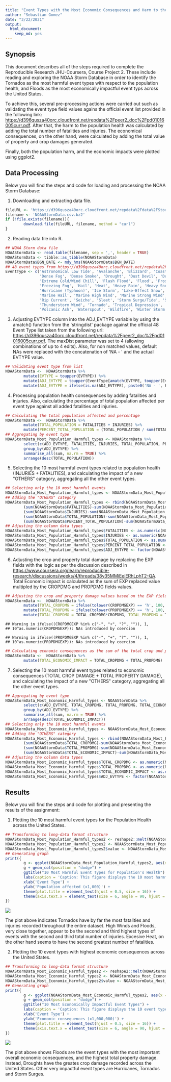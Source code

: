 ```yaml
---
title: "Event Types with the Most Economic Consequences and Harm to the Population's Health (NOAA Storm Database)"
author: "Sebastian Gomez"
date: "3/22/2021"
output: 
  html_document: 
    keep_md: yes
---
```




## Synopsis

This document describes all of the steps required to complete the Reproducible Research JHU-Coursera, Course Project 2. These include reading and exploring the NOAA Storm Database in order to identify the Tornados as the most harmful event types with respect to the population health, and Floods as the most economically impactful event typs across the United States.

To achieve this, several pre-processing actions were carried out such as validating the event type field values agains the official event list provided in the following link: <https://d396qusza40orc.cloudfront.net/repdata%2Fpeer2_doc%2Fpd01016005curr.pdf>. After that, the harm to the population health was calculated by adding the total number of fatalities and injuries. The economical consequences, on the other hand, were calculated by adding the total value of property and crop damages generated.

Finally, both the population harm, and the economic impacts were plotted using ggplot2.

## Data Processing

Below you will find the steps and code for loading and processing the NOAA Storm Database:

1. Downloading and extracting data file.


```r
fileURL <- 'https://d396qusza40orc.cloudfront.net/repdata%2Fdata%2FStormData.csv.bz2'
filename <- 'NOAAStormData.csv.bz2'
if (!file.exists(filename)){
        download.file(fileURL, filename, method = "curl")
}
```

2. Reading data file into R.


```r
## NOAA Storm data file
NOAAStormData <- read.table(filename, sep = ',', header = TRUE)
NOAAStormData <- tibble::as_tibble(NOAAStormData)
NOAAStormData$BGN_DATE <- mdy_hms(NOAAStormData$BGN_DATE)
## 48 event types from https://d396qusza40orc.cloudfront.net/repdata%2Fpeer2_doc%2Fpd01016005curr.pdf
EventType <- c('Astronomical Low Tide', 'Avalanche', 'Blizzard', 'Coastal Flood', 'Cold/Wind Chill', 'Debris Flow',
               'Dense Fog', 'Dense Smoke', 'Drought', 'Dust Devil', 'Dust Storm', 'Excessive Heat',
               'Extreme Cold/Wind Chill', 'Flash Flood', 'Flood', 'Frost/Freeze', 'Funnel Cloud',
               'Freezing Fog', 'Hail', 'Heat', 'Heavy Rain', 'Heavy Snow', 'High Surf', 'High Wind',
               'Hurricane (Typhoon)', 'Ice Storm', 'Lake-Effect Snow', 'Lakeshore Flood', 'Lightning',
               'Marine Hail', 'Marine High Wind', 'Marine Strong Wind', 'Marine Thunderstorm Wind',
               'Rip Current', 'Seiche', 'Sleet', 'Storm Surge/Tide', 'Strong Wind',
               'Thunderstorm Wind', 'Tornado', 'Tropical Depression', 'Tropical Storm', 'Tsunami',
               'Volcanic Ash', 'Waterspout', 'Wildfire', 'Winter Storm', 'Winter Weather')
```

3. Adjusting EVTYPE column into the ADJ_EVTYPE variable by using the amatch() function from the 'stringdist' package against the official 48 Event Type list taken from the following url: <https://d396qusza40orc.cloudfront.net/repdata%2Fpeer2_doc%2Fpd01016005curr.pdf>. The maxDist parameter was set to 4 (allowing combinations of up to 4 edits). Also, for non matched values, default NAs were replaced with the concatenation of 'NA - ' and the actual EVTYPE value.


```r
## Validating event type from list
NOAAStormData <-  NOAAStormData %>%
        mutate(EVTYPE = toupper(EVTYPE)) %>%
        mutate(ADJ_EVTYPE = toupper(EventType[amatch(EVTYPE, toupper(EventType), maxDist = 4)])) %>% 
        mutate(ADJ_EVTYPE = ifelse(is.na(ADJ_EVTYPE), paste0('NA - ', EVTYPE), ADJ_EVTYPE))
```

4. Processing population health consequences by adding fatalities and injuries. Also, calculating the percentage of total population affected per event type against all added fatalities and injuries.


```r
## Calculating the total population affected and percentage
NOAAStormData <-  NOAAStormData %>% 
        mutate(TOTAL_POPULATION = FATALITIES + INJURIES) %>%
        mutate(PERCENT_TOTAL_POPULATION = (TOTAL_POPULATION / sum(TOTAL_POPULATION))*100)
## Aggregating by event type
NOAAStormData_Most_Population_Harmful_types <- NOAAStormData %>% 
        select(c(ADJ_EVTYPE, FATALITIES, INJURIES, TOTAL_POPULATION, PERCENT_TOTAL_POPULATION)) %>% 
        group_by(ADJ_EVTYPE) %>% 
        summarise_all(sum, na.rm = TRUE) %>% 
        arrange(desc(TOTAL_POPULATION))
```

5. Selecting the 10 most harmful event types related to population health (INJURIES + FATALITIES), and calculating the impact of a new "OTHERS" category, aggregating all the other event types.


```r
## Selecting only the 10 most harmful events
NOAAStormData_Most_Population_Harmful_types <- NOAAStormData_Most_Population_Harmful_types[1:10, ]
## Adding the "OTHERS" category
NOAAStormData_Most_Population_Harmful_types <- rbind(NOAAStormData_Most_Population_Harmful_types, c('OTHERS', 
        (sum(NOAAStormData$FATALITIES)-sum(NOAAStormData_Most_Population_Harmful_types$FATALITIES)), 
        (sum(NOAAStormData$INJURIES)-sum(NOAAStormData_Most_Population_Harmful_types$INJURIES)), 
        (sum(NOAAStormData$TOTAL_POPULATION)-sum(NOAAStormData_Most_Population_Harmful_types$TOTAL_POPULATION)), 
        (sum(NOAAStormData$PERCENT_TOTAL_POPULATION)-sum(NOAAStormData_Most_Population_Harmful_types$PERCENT_TOTAL_POPULATION))))
## Adjusting the column data types
NOAAStormData_Most_Population_Harmful_types$FATALITIES <- as.numeric(NOAAStormData_Most_Population_Harmful_types$FATALITIES)
NOAAStormData_Most_Population_Harmful_types$INJURIES <- as.numeric(NOAAStormData_Most_Population_Harmful_types$INJURIES)
NOAAStormData_Most_Population_Harmful_types$TOTAL_POPULATION <- as.numeric(NOAAStormData_Most_Population_Harmful_types$TOTAL_POPULATION)
NOAAStormData_Most_Population_Harmful_types$PERCENT_TOTAL_POPULATION <- as.numeric(NOAAStormData_Most_Population_Harmful_types$PERCENT_TOTAL_POPULATION)
NOAAStormData_Most_Population_Harmful_types$ADJ_EVTYPE <- factor(NOAAStormData_Most_Population_Harmful_types$ADJ_EVTYPE, levels = NOAAStormData_Most_Population_Harmful_types$ADJ_EVTYPE)
```

6. Adjusting the crop and property total damage by replacing the EXP fields with the logic as per the discussion described in <https://www.coursera.org/learn/reproducible-research/discussions/weeks/4/threads/38y35MMiEeiERhLphT2-QA>. Total Economic impact is calculated as the sum of EXP replaced value multipled by the CROPDMG and PROPDMG fields values.


```r
## Adjusting the crop and property damage values based on the EXP fields values
NOAAStormData <-  NOAAStormData %>% 
        mutate(TOTAL_CROPDMG = ifelse(tolower(CROPDMGEXP) == 'h', 100, ifelse(tolower(CROPDMGEXP) == 'k', 1000, ifelse(tolower(CROPDMGEXP) == 'm', 1000000, ifelse(tolower(CROPDMGEXP) == 'b', 1000000000, ifelse((CROPDMGEXP %in% c('-', '+', '?', '')), 1, 10^as.numeric(CROPDMGEXP))))))) %>% 
        mutate(TOTAL_PROPDMG = ifelse(tolower(PROPDMGEXP) == 'h', 100, ifelse(tolower(PROPDMGEXP) == 'k', 1000, ifelse(tolower(PROPDMGEXP) == 'm', 1000000, ifelse(tolower(PROPDMGEXP) == 'b', 1000000000, ifelse((PROPDMGEXP %in% c('-', '+', '?', '')), 1, 10^as.numeric(PROPDMGEXP))))))) %>% 
        mutate(TOTAL_CROPDMG = TOTAL_CROPDMG*CROPDMG, TOTAL_PROPDMG = TOTAL_PROPDMG*PROPDMG)
```

```
## Warning in ifelse((CROPDMGEXP %in% c("-", "+", "?", "")), 1,
## 10^as.numeric(CROPDMGEXP)): NAs introduced by coercion
```

```
## Warning in ifelse((PROPDMGEXP %in% c("-", "+", "?", "")), 1,
## 10^as.numeric(PROPDMGEXP)): NAs introduced by coercion
```

```r
## Calculating economic consequences as the sum of the total crop and property damage
NOAAStormData <-  NOAAStormData %>% 
        mutate(TOTAL_ECONOMIC_IMPACT = TOTAL_CROPDMG + TOTAL_PROPDMG)
```

7. Selecting the 10 most harmful event types related to economic consequences (TOTAL CROP DAMAGE + TOTAL PROPERTY DAMAGE), and calculating the impact of a new "OTHERS" category, aggregating all the other event types.


```r
## Aggregating by event type
NOAAStormData_Most_Economic_Harmful_types <- NOAAStormData %>% 
        select(c(ADJ_EVTYPE, TOTAL_CROPDMG, TOTAL_PROPDMG, TOTAL_ECONOMIC_IMPACT)) %>% 
        group_by(ADJ_EVTYPE) %>% 
        summarise_all(sum, na.rm = TRUE) %>% 
        arrange(desc(TOTAL_ECONOMIC_IMPACT))
## Selecting only the 10 most harmful events
NOAAStormData_Most_Economic_Harmful_types <- NOAAStormData_Most_Economic_Harmful_types[1:10, ]
## Adding the "OTHERS" category
NOAAStormData_Most_Economic_Harmful_types <- rbind(NOAAStormData_Most_Economic_Harmful_types, c('OTHERS', 
        (sum(NOAAStormData$TOTAL_CROPDMG)-sum(NOAAStormData_Most_Economic_Harmful_types$TOTAL_CROPDMG)), 
        (sum(NOAAStormData$TOTAL_PROPDMG)-sum(NOAAStormData_Most_Economic_Harmful_types$TOTAL_PROPDMG)), 
        (sum(NOAAStormData$TOTAL_ECONOMIC_IMPACT)-sum(NOAAStormData_Most_Economic_Harmful_types$TOTAL_ECONOMIC_IMPACT))))
## Adjusting the column data types
NOAAStormData_Most_Economic_Harmful_types$TOTAL_CROPDMG <- as.numeric(NOAAStormData_Most_Economic_Harmful_types$TOTAL_CROPDMG)
NOAAStormData_Most_Economic_Harmful_types$TOTAL_PROPDMG <- as.numeric(NOAAStormData_Most_Economic_Harmful_types$TOTAL_PROPDMG)
NOAAStormData_Most_Economic_Harmful_types$TOTAL_ECONOMIC_IMPACT <- as.numeric(NOAAStormData_Most_Economic_Harmful_types$TOTAL_ECONOMIC_IMPACT)
NOAAStormData_Most_Economic_Harmful_types$ADJ_EVTYPE <- factor(NOAAStormData_Most_Economic_Harmful_types$ADJ_EVTYPE, levels = NOAAStormData_Most_Economic_Harmful_types$ADJ_EVTYPE)
```

## Results

Below you will find the steps and code for plotting and presenting the results of the assignment:

1. Plotting the 10 most harmful event types for the Population Health across the United States.


```r
## Transforming to long-data format structure
NOAAStormData_Most_Population_Harmful_types2 <- reshape2::melt(NOAAStormData_Most_Population_Harmful_types, id.vars = 'ADJ_EVTYPE')
NOAAStormData_Most_Population_Harmful_types2 <- NOAAStormData_Most_Population_Harmful_types2[NOAAStormData_Most_Population_Harmful_types2$variable %in% c('INJURIES', 'FATALITIES', 'TOTAL_POPULATION'), ]
NOAAStormData_Most_Population_Harmful_types2$value <- NOAAStormData_Most_Population_Harmful_types2$value/ 1000
## Generating graph
print({
        g <- ggplot(NOAAStormData_Most_Population_Harmful_types2, aes(x = ADJ_EVTYPE, value, fill = variable))
        g + geom_col(position = "dodge") +
        ggtitle("10 Most Harmful Event Types for Population's Health") +
        labs(caption = 'Caption: This figure displays the 10 most harmful to the population (FATALITIES + INJURIES) event types.') +
        xlab('Event Type') +
        ylab('Population affected (x1,000)') +
        theme(plot.title = element_text(hjust = 0.5, size = 16)) +
        theme(axis.text.x = element_text(size = 6, angle = 90, hjust = .5, vjust = .5, face = "plain")) 
})
```

![](CourseProject2_files/figure-html/unnamed-chunk-9-1.png)<!-- -->

The plot above indicates Tornados have by far the most fatalities and injuries recorded throughout the entire dataset. High Winds and Floods, very close together, appear to be the second and third highest types of events with the second and third total number of injuries. Excesive Heat, on the other hand seems to have the second greatest number of fatalities.

2. Plotting the 10 event types with highest economic consequences across the United States.


```r
## Transforming to long-data format structure
NOAAStormData_Most_Economic_Harmful_types2 <- reshape2::melt(NOAAStormData_Most_Economic_Harmful_types, id.vars = 'ADJ_EVTYPE')
NOAAStormData_Most_Economic_Harmful_types2 <- NOAAStormData_Most_Economic_Harmful_types2[NOAAStormData_Most_Economic_Harmful_types2$variable %in% c('TOTAL_CROPDMG', 'TOTAL_PROPDMG', 'TOTAL_ECONOMIC_IMPACT'), ]
NOAAStormData_Most_Economic_Harmful_types2$value <- NOAAStormData_Most_Economic_Harmful_types2$value / 1000000
## Generating graph
print({
        g <- ggplot(NOAAStormData_Most_Economic_Harmful_types2, aes(x = ADJ_EVTYPE, value, fill = variable))
        g + geom_col(position = "dodge") +
        ggtitle("10 Most Economically Impactful Event Types") +
        labs(caption = 'Caption: This figure displays the 10 event types with the hightest economic consequences.') +
        xlab('Event Type') +
        ylab('Economic consequences (x1,000,000)') +
        theme(plot.title = element_text(hjust = 0.5, size = 16)) +
        theme(axis.text.x = element_text(size = 6, angle = 90, hjust = .5, vjust = .5, face = "plain")) 
})
```

![](CourseProject2_files/figure-html/unnamed-chunk-10-1.png)<!-- -->

The plot above shows Floods are the event types with the most important overall economic consequences, and the highest total property damage. Instead, Droughts have the greates crop damage recorded across the United States. Other very impactful event types are Hurricanes, Tornados and Storm Surges.
